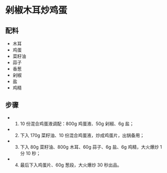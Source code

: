 # 剁椒木耳炒鸡蛋

## 配料
- 木耳
- 鸡蛋
- 菜籽油
- 蒜子
- 香葱
- 剁椒
- 盐
- 鸡精

## 步骤
- 1. 10 份混合鸡蛋液调配：800g 鸡蛋液、50g 剁椒、6g 盐；
- 2. 下入 170g 菜籽油、10 份混合鸡蛋液，炒成鸡蛋片，出锅备用；
- 3. 下入 80g 菜籽油、800g 木耳、60g 蒜子、6g 盐、6g 鸡精，大火爆炒 1 分 10 秒；
- 4. 最后下入鸡蛋片、60g 葱段，大火爆炒 30 秒出品。
